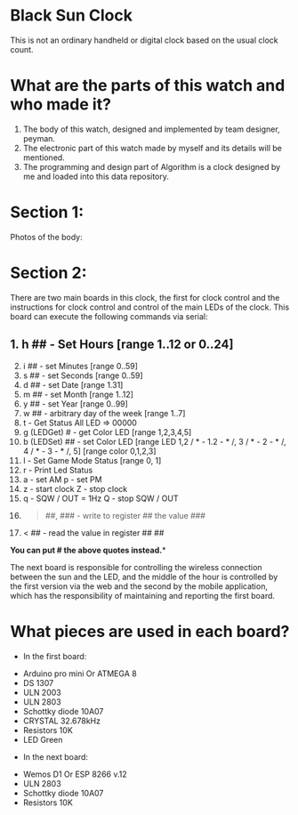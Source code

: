 # Black Sun Clock
This is not an ordinary handheld or digital clock based on the usual clock count.
# What are the parts of this watch and who made it?
1. The body of this watch, designed and implemented by team designer, peyman.
2. The electronic part of this watch made by myself and its details will be mentioned.
3. The programming and design part of Algorithm is a clock designed by me and loaded into this data repository.

# Section 1:
Photos of the body:


# Section 2:
There are two main boards in this clock, the first for clock control and the instructions for clock control and control of the main LEDs of the clock.
This board can execute the following commands via serial:
## 1. h ## - Set Hours [range 1..12 or 0..24]
2. i ## - set Minutes [range 0..59]
3. s ## - set Seconds [range 0..59]
4. d ## - set Date [range 1.31]
5. m ## - set Month [range 1..12]
6. y ## - set Year [range 0..99]
7. w ## - arbitrary day of the week [range 1..7]
8. t - Get Status All LED => 00000
9. g (LEDGet) # - get Color LED [range 1,2,3,4,5]
10. b (LEDSet) ## - set Color LED [range LED 1,2 / * - 1.2 - * /, 3 / * - 2 - * /, 4 / * - 3 - * /, 5] [range color 0,1,2,3]
11. l - Set Game Mode Status [range 0, 1]
12. r - Print Led Status
13. a - set AM p - set PM
14. z - start clock Z - stop clock
15. q - SQW / OUT = 1Hz Q - stop SQW / OUT
16. > ##, ### - write to register ## the value ###
17. < ## - read the value in register ## ##

******You can put # the above quotes instead.*******

The next board is responsible for controlling the wireless connection between the sun and the LED, and the middle of the hour is controlled by the first version via the web and the second by the mobile application, which has the responsibility of maintaining and reporting the first board.

# What pieces are used in each board?
- In the first board:
* Arduino pro mini Or ATMEGA 8
* DS 1307
* ULN 2003
* ULN 2803
* Schottky diode 10A07
* CRYSTAL 32.678kHz
* Resistors 10K
* LED Green

- In the next board:
* Wemos D1 Or ESP 8266 v.12
* ULN 2803
* Schottky diode 10A07
* Resistors 10K
